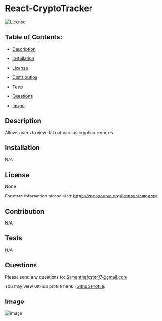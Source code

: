 # React-CryptoTracker
   
![License](https://img.shields.io/badge/License-None-blue.svg "License Badge")


## Table of Contents:

- [Description](#description)

- [Installation](#installation)

- [License](#license) 

- [Contribution](#contribution)

- [Tests](#tests)

- [Questions](#questions)

- [Image](#image)


## Description
Allows users to view data of various cryptocurrencies 
  
## Installation 
N/A 
  
## License
None

For more information please visit: 
https://opensource.org/licenses/category
  
## Contribution 
N/A 
  
## Tests
N/A 
  
## Questions 
Please send any questions to: Samanthafoster17@gmail.com

You may view GitHub profile here: 
-[Github Profile](https://github.com/Samanthafoster17).

## Image
![image](https://user-images.githubusercontent.com/68489432/118384626-935ded80-b5d5-11eb-8fa3-41eb31b78a50.png)

